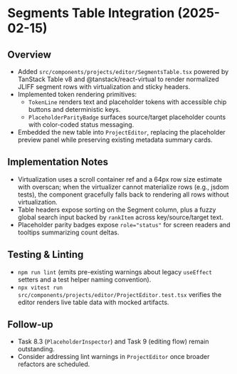 # Segments Table Integration (2025-02-15)

## Overview
- Added `src/components/projects/editor/SegmentsTable.tsx` powered by TanStack Table v8 and @tanstack/react-virtual to render normalized JLIFF segment rows with virtualization and sticky headers.
- Implemented token rendering primitives:
  - `TokenLine` renders text and placeholder tokens with accessible chip buttons and deterministic keys.
  - `PlaceholderParityBadge` surfaces source/target placeholder counts with color-coded status messaging.
- Embedded the new table into `ProjectEditor`, replacing the placeholder preview panel while preserving existing metadata summary cards.

## Implementation Notes
- Virtualization uses a scroll container ref and a 64px row size estimate with overscan; when the virtualizer cannot materialize rows (e.g., jsdom tests), the component gracefully falls back to rendering all rows without virtualization.
- Table headers expose sorting on the Segment column, plus a fuzzy global search input backed by `rankItem` across key/source/target text.
- Placeholder parity badges expose `role="status"` for screen readers and tooltips summarizing count deltas.

## Testing & Linting
- `npm run lint` (emits pre-existing warnings about legacy `useEffect` setters and a test helper naming convention).
- `npx vitest run src/components/projects/editor/ProjectEditor.test.tsx` verifies the editor renders live table data with mocked artifacts.

## Follow-up
- Task 8.3 (`PlaceholderInspector`) and Task 9 (editing flow) remain outstanding.
- Consider addressing lint warnings in `ProjectEditor` once broader refactors are scheduled.
